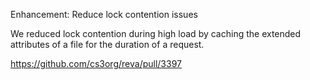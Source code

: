 Enhancement: Reduce lock contention issues

We reduced lock contention during high load by caching the extended attributes of a file for the duration of a request.

https://github.com/cs3org/reva/pull/3397
